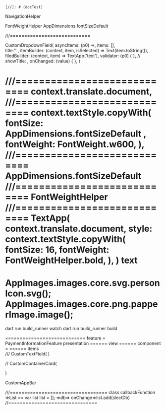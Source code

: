     [//]: # (docTest)

[//]: # (##Doc@123)

NavigationHelper

FontWeightHelper
AppDimensions.fontSizeDefault

///============================

CustomDropdownField<double>(
asyncItems: (p0) =>,
items: [],  
title:'' ,
itemBuilder: (context, item, isSelected) => Text(item.toString()),
filedBuilder: (context, item) => TextApp('text'),
validator: (p0) { },
// showTitle: ,
onChanged: (value) { },
)

///============================
context.translate.document,
///============================
context.textStyle.copyWith(
fontSize: AppDimensions.fontSizeDefault ,
fontWeight: FontWeight.w600,
),
///============================
AppDimensions.fontSizeDefault
///============================
FontWeightHelper
///============================
TextApp(
context.translate.document,
style: context.textStyle.copyWith(
fontSize: 16,
fontWeight: FontWeightHelper.bold,
),
) text
========================================================
AppImages.images.core.svg.personIcon.svg();
AppImages.images.core.png.papperImage.image();
========================================================
dart run build_runner watch
dart run build_runner build




============================
 feature = PaymentInformationFeature
    presentation
            ====== view 
            ====== component = 
            ====== items  
///
CustomTextField(
)               

//
CustomContainerCard(
    
)


CustomAppBar

///==================================
class
    callbackFunction =>List
== var list<String> list = [];
=>db=> onChange=>list.add(slectDb)
//===============================


    

